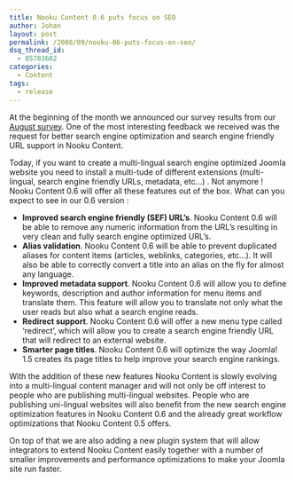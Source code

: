 ```yaml
---
title: Nooku Content 0.6 puts focus on SEO
author: Johan
layout: post
permalink: /2008/09/nooku-06-puts-focus-on-seo/
dsq_thread_id:
  - 85783602
categories:
  - Content
tags:
  - release
---
```

At the beginning of the month we announced our survey results from our [August survey][1]. One of the most interesting feedback we received was the request for better search engine optimization and search engine friendly URL support in Nooku Content.

Today, if you want to create a multi-lingual search engine optimized Joomla website you need to install a multi-tude of different extensions (multi-lingual, search engine friendly URLs, metadata, etc&#8230;) . Not anymore ! Nooku Content 0.6 will offer all these features out of the box. What can you expect to see in our 0.6 version :

*   **Improved search engine friendly (SEF) URL&#8217;s**. Nooku Content 0.6 will be able to remove any numeric information from the URL&#8217;s resulting in very clean and fully search engine optimized URL&#8217;s.
*   **Alias validation**. Nooku Content 0.6 will be able to prevent duplicated aliases for content items (articles, weblinks, categories, etc&#8230;). It will also be able to correctly convert a title into an alias on the fly for almost any language.
*   **Improved metadata support**. Nooku Content 0.6 will allow you to define keywords, description and author information for menu items and translate them. This feature will allow you to translate not only what the user reads but also what a search engine reads.
*   **Redirect support**. Nooku Content 0.6 will offer a new menu type called &#8216;redirect&#8217;, which will allow you to create a search engine friendly URL that will redirect to an external website.
*   **Smarter page titles**. Nooku Content 0.6 will optimize the way Joomla! 1.5 creates its page titles to help improve your search engine rankings.

<!--more-->

With the addition of these new features Nooku Content is slowly evolving into a multi-lingual content manager and will not only be off interest to people who are publishing multi-lingual websites. People who are publishing uni-lingual websites will also benefit from the new search engine optimization features in Nooku Content 0.6 and the already great workflow optimizations that Nooku Content 0.5 offers.

On top of that we are also adding a new plugin system that will allow integrators to extend Nooku Content easily together with a number of smaller improvements and performance optimizations to make your Joomla site run faster.

 [1]: en/buzz/72-survey-results.html